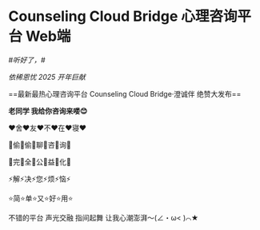 # Counseling Cloud Bridge 心理咨询平台 Web端

*\#听好了，\#*

*依稀恩忧  2025  开年巨献*

==最新最热心理咨询平台 Counseling Cloud Bridge·澄诚伴  绝赞大发布==

**老同学 我给你咨询来喽😊**

❤️舍❤️友❤️不❤️在❤️寝❤️

🔞偷🔞偷🔞聊🔞咨🔞询🔞

💎完💎全💎公💎益💎化💎

⚡解⚡决⚡您⚡烦⚡恼⚡

⭐简⭐单⭐又⭐好⭐用⭐

不错的平台 声光交融 指间起舞 让我心潮澎湃～(∠・ω< )⌒★
